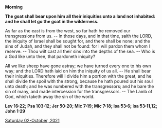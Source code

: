 **Morning**

**The goat shall bear upon him all their iniquities unto a land not inhabited: and he shall let go the goat in the wilderness.**
 
As far as the east is from the west, so far hath he removed our transgressions from us. -- In those days, and in that time, saith the LORD, the iniquity of Israel shall be sought for, and there shall be none; and the sins of Judah, and they shall not be found: for I will pardon them whom I reserve. -- Thou wilt cast all their sins into the depths of the sea. -- Who is a God like unto thee, that pardoneth iniquity?
 
All we like sheep have gone astray; we have turned every one to his own way; and the LORD hath laid on him the iniquity of us all. -- He shall bear their iniquities. Therefore will I divide him a portion with the great, and he shall divide the spoil with the strong, because he hath poured out his soul unto death; and he was numbered with the transgressors; and he bare the sin of many, and made intercession for the transgressors. -- The Lamb of God, which taketh away the sin of the world.  

**Lev 16:22; Psa 103:12; Jer 50:20; Mic 7:19; Mic 7:18; Isa 53:6; Isa 53:11,12; John 1:29**

[Saturday 02-October, 2021](https://t.me/daily_light)
